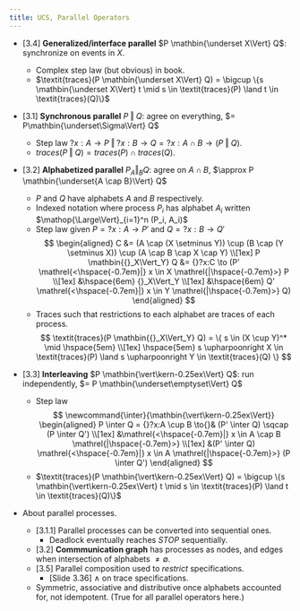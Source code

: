 ```yaml
---
title: UCS, Parallel Operators
---
```


* [3.4] **Generalized/interface parallel** $P \mathbin{\underset X\Vert} Q$:
  synchronize on events in $X$.
	* Complex step law (but obvious) in book.
	* $\textit{traces}(P \mathbin{\underset X\Vert} Q) =
	  \bigcup
	  \{s \mathbin{\underset X\Vert} t \mid s \in \textit{traces}(P) \land
	  t \in \textit{traces}(Q)\}$

* [3.1] **Synchronous parallel** $P \mathbin\Vert Q$: agree on everything,
  $= P\mathbin{\underset\Sigma\Vert} Q$
	* Step law $?x:A \to P \mathbin\Vert {}?x:B \to Q =
	  ?x:A \cap B \to (P \mathbin\Vert Q)$.
	* $\textit{traces}(P \mathbin\Vert Q) = \textit{traces}(P) \cap
	  \textit{traces}(Q)$.

* [3.2] **Alphabetized parallel** $P \mathbin{{}_A\Vert_B} Q$: agree on $A \cap
  B$, $\approx P \mathbin{\underset{A \cap B}\Vert} Q$
	* $P$ and $Q$ have alphabets $A$ and $B$ respectively.
	* Indexed notation where process $P_i$ has alphabet $A_i$ written
	  $\mathop{\Large\Vert}_{i=1}^n (P_i, A_i)$
	* Step law given $P = {}?x:A \to P'$ and $Q = {}?x:B \to Q'$
$$
\begin{aligned}
C &= (A \cap (X \setminus Y)) \cup (B \cap (Y \setminus X)) \cup
	(A \cap B \cap X \cap Y) \\[1ex]
P \mathbin{{}_X\Vert_Y} Q &= {}?x:C \to (P' \mathrel{<\hspace{-0.7em}|} x \in X
	\mathrel{|\hspace{-0.7em}>} P \\[1ex]
	&\hspace{6em} {}_X\Vert_Y \\[1ex]
	&\hspace{6em} Q' \mathrel{<\hspace{-0.7em}|} x \in Y
	\mathrel{|\hspace{-0.7em}>} Q)
\end{aligned}
$$
	* Traces such that restrictions to each alphabet are traces of each process.
$$
\textit{traces}(P \mathbin{{}_X\Vert_Y} Q) = \{ s \in (X \cup Y)^* \mid \hspace{5em} \\[1ex]
\hspace{5em} s \upharpoonright X \in \textit{traces}(P) \land
s \upharpoonright Y \in \textit{traces}(Q) \}
$$

* [3.3] **Interleaving** $P \mathbin{\vert\kern-0.25ex\Vert} Q$: run
  independently, $= P \mathbin{\underset\emptyset\Vert} Q$
	* Step law
$$
\newcommand{\inter}{\mathbin{\vert\kern-0.25ex\Vert}}
\begin{aligned}
P \inter Q = {}?x:A \cup B \to{}&
(P' \inter Q) \sqcap (P \inter Q') \\[1ex]
&\mathrel{<\hspace{-0.7em}|} x \in A \cap B \mathrel{|\hspace{-0.7em}>} \\[1ex]
&(P' \inter Q) \mathrel{<\hspace{-0.7em}|} x \in A \mathrel{|\hspace{-0.7em}>}
(P \inter Q')
\end{aligned}
$$
	* $\textit{traces}(P \mathbin{\vert\kern-0.25ex\Vert} Q) =
	  \bigcup
	  \{s \mathbin{\vert\kern-0.25ex\Vert} t \mid s \in \textit{traces}(P) \land
	  t \in \textit{traces}(Q)\}$

* About parallel processes.

	* [3.1.1] Parallel processes can be converted into sequential ones.
		* Deadlock eventually reaches $\textit{STOP}$ sequentially.
	* [3.2] **Commmunication graph** has processes as nodes, and edges when
	  intersection of alphabets $\neq \emptyset$.
	* [3.5] Parallel composition used to *restrict* specifications.
		* [Slide 3.36] $\land$ on trace specifications.
	* Symmetric, associative and distributive once alphabets accounted for, not
	  idempotent. (True for all parallel operators here.)
